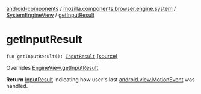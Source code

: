 [android-components](../../index.md) / [mozilla.components.browser.engine.system](../index.md) / [SystemEngineView](index.md) / [getInputResult](./get-input-result.md)

# getInputResult

`fun getInputResult(): `[`InputResult`](../../mozilla.components.concept.engine/-engine-view/-input-result/index.md) [(source)](https://github.com/mozilla-mobile/android-components/blob/master/components/browser/engine-system/src/main/java/mozilla/components/browser/engine/system/SystemEngineView.kt#L712)

Overrides [EngineView.getInputResult](../../mozilla.components.concept.engine/-engine-view/get-input-result.md)

**Return**
[InputResult](../../mozilla.components.concept.engine/-engine-view/-input-result/index.md) indicating how user's last [android.view.MotionEvent](#) was handled.

